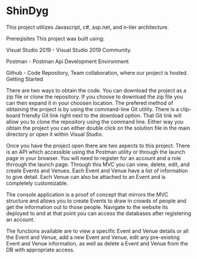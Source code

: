 # ShinDyg

This project utilizes Javascript, c#, asp.net, and n-tier architecture. 

Prereqisites This project was built using:

Visual Studio 2019 - Visual Studio 2019 Community.

Postman - Postman Api Development Environment

Github - Code Repository, Team collaboration, where our project is hosted. Getting Started

There are two ways to obtain the code. You can download the project as a zip file or clone the repository. If you choose to download the zip file you can then expand it in your choosen location. The prefered method of obtaining the project is by using the command-line Git utility. There is a clip-board friendly Git link right next to the download option. That Git link will allow you to clone the repository using the command line. Either way you obtain the project you can either double click on the solution file in the main directory or open it within Visual Studio.

Once you have the project open there are two aspects to this project. There is an API which accessible using the Postman utility or through the launch page in your browser.
You will need to register for an account and a role thrrough the launch page. Through this MVC you can view, delete, edit, and create Events and Venues. Each Event and Venue have a list of information to give detail. Each Venue can also be attached to an Event and is completely customizable.

The console application is a proof of concept that mirrors the MVC structure and allows you to create Events to draw in crowds of people and get the information out to those people. Navigate to the website its deployed to and at that point you can access the databases after registering an account.

The functions available are to view a specific Event and Venue details or all the Event and Venue, add a new Event and Venue, edit any pre-existing Event and Venue information, as well as delete a Event and Venue from the DB with appropriate access.
